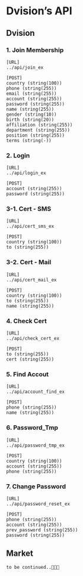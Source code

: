 # Dvision’s API

## Dvision

### 1. Join Membership
```
[URL]
../api/join_ex

[POST]
country (string(100))
phone (string(255))
email (string(255))
account (string(255))
password (string(255))
name (string(255))
gender (string(10))
birth (string(20))
affiliation (string(255))
department (string(255))
position (string(255))
terms (string(-))
```

### 2. Login
```
[URL]
../api/login_ex

[POST]
account (string(255))
password (string(255))
```

### 3-1. Cert - SMS
```
[URL]
../api/cert_sms_ex

[POST]
country (string(100))
to (string(255))
```

### 3-2. Cert - Mail
```
[URL]
../api/cert_mail_ex

[POST]
country (string(100))
to (string(255))
name (string(255))
```

### 4. Check Cert
```
[URL]
../api/check_cert_ex

[POST]
to (string(255))
cert (string(255))
```

### 5. Find Accout
```
[URL]
../api/account_find_ex

[POST]
phone (string(255))
name (string(255))
```

### 6. Password_Tmp
```
[URL]
../api/password_tmp_ex

[POST]
country (string(100))
account (string(255))
phone (string(255))
```

### 7. Change Password
```
[URL]
../api/password_reset_ex

[POST]
phone (string(255))
account (string(255))
prev_password (string(255))
password (string(255))
```

## Market
```
to be continued..🎁🎁🎁
```